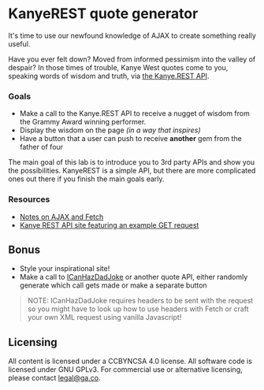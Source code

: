 # KanyeREST quote generator

It's time to use our newfound knowledge of AJAX to create something really useful. 

Have you ever felt down? Moved from informed pessimism into the valley of despair? In those times of trouble, Kanye West quotes come to you, speaking words of wisdom and truth, via [the Kanye.REST API](https://kanye.rest/).

### Goals

* Make a call to the Kanye.REST API to receive a nugget of wisdom from the Grammy Award winning performer.
* Display the wisdom on the page _(in a way that inspires)_
* Have a button that a user can push to receive **another** gem from the father of four

The main goal of this lab is to introduce you to 3rd party APIs and show you the possibilities. KanyeREST is a simple API, but there are more complicated ones out there if you finish the main goals early.

### Resources

* [Notes on AJAX and Fetch](https://gawdiseattle.gitbook.io/wdi/00readme/ajax-fetch)
* [Kanye REST API site featuring an example GET request](https://kanye.rest/)

## Bonus

* Style your inspirational site!
* Make a call to [ICanHazDadJoke](https://icanhazdadjoke.com/api) or another quote API, either randomly generate which call gets made or make a separate button
> NOTE: ICanHazDadJoke requires headers to be sent with the request so you might have to look up how to use headers with Fetch or craft your own XML request using vanilla Javascript!

## Licensing
All content is licensed under a CC­BY­NC­SA 4.0 license.
All software code is licensed under GNU GPLv3. For commercial use or alternative licensing, please contact legal@ga.co.
